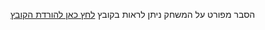 הסבר מפורט על המשחק ניתן לראות בקובץ
[לחץ כאן להורדת הקובץ](https://minhaskamal.github.io/DownGit/#/home?url=https://github.com/Yoni491/monogame-client-server/blob/main/ReadMe.docx
)

